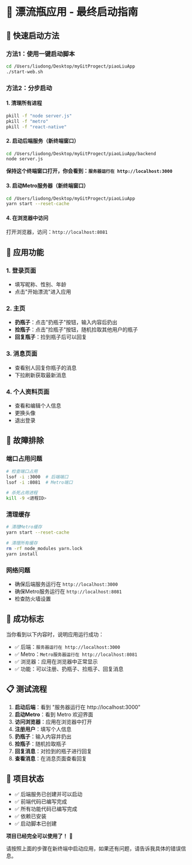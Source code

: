 # 🎉 漂流瓶应用 - 最终启动指南

## 🚀 快速启动方法

### 方法1：使用一键启动脚本
```bash
cd /Users/liudong/Desktop/myGitProgect/piaoLiuApp
./start-web.sh
```

### 方法2：分步启动

#### 1. 清理所有进程
```bash
pkill -f "node server.js"
pkill -f "metro"
pkill -f "react-native"
```

#### 2. 启动后端服务（新终端窗口）
```bash
cd /Users/liudong/Desktop/myGitProgect/piaoLiuApp/backend
node server.js
```
**保持这个终端窗口打开，你会看到：`服务器运行在 http://localhost:3000`**

#### 3. 启动Metro服务器（新终端窗口）
```bash
cd /Users/liudong/Desktop/myGitProgect/piaoLiuApp
yarn start --reset-cache
```

#### 4. 在浏览器中访问
打开浏览器，访问：`http://localhost:8081`

## 📱 应用功能

### 1. 登录页面
- 填写昵称、性别、年龄
- 点击"开始漂流"进入应用

### 2. 主页
- **扔瓶子**：点击"扔瓶子"按钮，输入内容后扔出
- **捡瓶子**：点击"捡瓶子"按钮，随机捡取其他用户的瓶子
- **回复瓶子**：捡到瓶子后可以回复

### 3. 消息页面
- 查看别人回复你瓶子的消息
- 下拉刷新获取最新消息

### 4. 个人资料页面
- 查看和编辑个人信息
- 更换头像
- 退出登录

## 🔧 故障排除

### 端口占用问题
```bash
# 检查端口占用
lsof -i :3000  # 后端端口
lsof -i :8081  # Metro端口

# 杀死占用进程
kill -9 <进程ID>
```

### 清理缓存
```bash
# 清理Metro缓存
yarn start --reset-cache

# 清理所有缓存
rm -rf node_modules yarn.lock
yarn install
```

### 网络问题
- 确保后端服务运行在 `http://localhost:3000`
- 确保Metro服务运行在 `http://localhost:8081`
- 检查防火墙设置

## 🎯 成功标志

当你看到以下内容时，说明应用运行成功：
- ✅ 后端：`服务器运行在 http://localhost:3000`
- ✅ Metro：`Metro服务器运行在 http://localhost:8081`
- ✅ 浏览器：应用在浏览器中正常显示
- ✅ 功能：可以注册、扔瓶子、捡瓶子、回复消息

## 📋 测试流程

1. **启动后端**：看到 "服务器运行在 http://localhost:3000"
2. **启动Metro**：看到 Metro 欢迎界面
3. **访问浏览器**：应用在浏览器中打开
4. **注册用户**：填写个人信息
5. **扔瓶子**：输入内容并扔出
6. **捡瓶子**：随机捡取瓶子
7. **回复消息**：对捡到的瓶子进行回复
8. **查看消息**：在消息页面查看回复

## 🎉 项目状态

- ✅ 后端服务已创建并可以启动
- ✅ 前端代码已编写完成
- ✅ 所有功能代码已编写完成
- ✅ 依赖已安装
- ✅ 启动脚本已创建

**项目已经完全可以使用了！** 🎊

请按照上面的步骤在新终端中启动应用，如果还有问题，请告诉我具体的错误信息。
